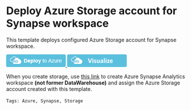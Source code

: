 # Deploy Azure Storage account for Synapse workspace

This template deploys configured Azure Storage account for Synapse workspace.

<a href="https://portal.azure.com/#create/Microsoft.Template/uri/https%3A%2F%2Fraw.githubusercontent.com%2Fmicrososft%2Fsql-server-samples%2Fmaster%2Fsamples%2Fmanage%2Fsynapse-analytics%2Fstorage%2Fazuredeploy.json" target="_blank">
<img src="https://raw.githubusercontent.com/Azure/azure-quickstart-templates/master/1-CONTRIBUTION-GUIDE/images/deploytoazure.png"/>
</a>
<a href="http://armviz.io/#/?load=https%3A%2F%2Fraw.githubusercontent.com%2Fmicrosoft%2Fsql-server-samples%2Fmaster%2Fsamples%2Fmanage%2Fsynapse-analytics%2Fstorage%2Fazuredeploy.json" target="_blank">
<img src="https://raw.githubusercontent.com/Azure/azure-quickstart-templates/master/1-CONTRIBUTION-GUIDE/images/visualizebutton.png"/>
</a>

When you create storage, use [this link](https://portal.azure.com/?feature.customportal=false&feature.canmodifystamps=true&SqlAzureExtension=synapse&microsoft_azure_synapse_assettypeoptions=%7B%22SynapseWorkspace%22%3A%7B%22options%22%3A%22%22%7D%2C%22SparkPool%22%3A%7B%22options%22%3A%22hideassettype%22%7D%7D&microsoft_azure_marketplace_ItemHideKey=SynapseExtensionPreview#blade/Microsoft_Azure_Marketplace/MarketplaceOffersBlade/selectedMenuItemId/home/searchQuery/Azure%2BSynapse%2BAnalytics%2B(preview)
) to create Azure Synapse Analytics workspace **(not former DataWarehouse)** and assign the Azure Storage account created with this template.

`Tags: Azure, Synapse, Storage`
